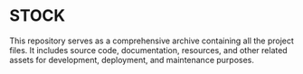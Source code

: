 # STOCK
This repository serves as a comprehensive archive containing all the project files. It includes source code, documentation, resources, and other related assets for development, deployment, and maintenance purposes.
